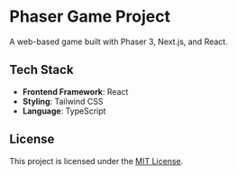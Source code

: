 # Phaser Game Project

A web-based game built with Phaser 3, Next.js, and React.

## Tech Stack

- **Frontend Framework**: React
- **Styling**: Tailwind CSS
- **Language**: TypeScript

## License

This project is licensed under the [MIT License](LICENSE).
